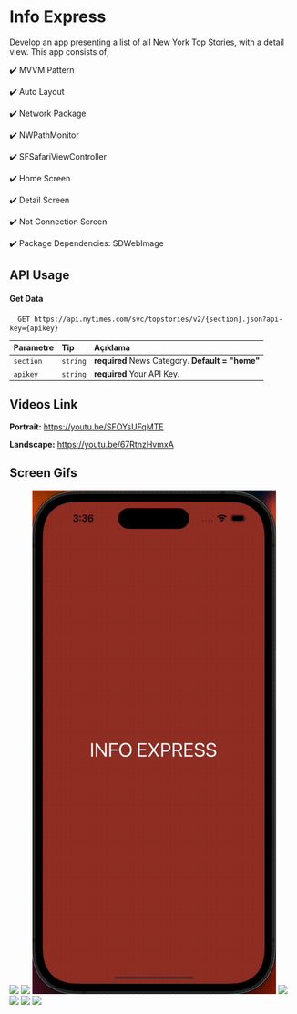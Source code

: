 # Info Express
Develop an app presenting a list of all New York Top Stories, with a detail view. 
This app consists of;

✔️ MVVM Pattern

✔️ Auto Layout 

✔️ Network Package

✔️ NWPathMonitor

✔️ SFSafariViewController

✔️ Home Screen

✔️ Detail Screen

✔️ Not Connection Screen

✔️ Package Dependencies: SDWebImage
## API Usage

#### Get Data

```http
  GET https://api.nytimes.com/svc/topstories/v2/{section}.json?api-key={apikey}
```

| Parametre | Tip     | Açıklama                |
| :-------- | :------- | :------------------------- |
| `section` | `string` | **required** News Category. **Default = "home"** |
| `apikey` | `string` | **required** Your API Key. |

## Videos Link
**Portrait:** https://youtu.be/SFOYsUFqMTE

**Landscape:** https://youtu.be/67RtnzHvmxA

## Screen Gifs

![](https://github.com/mertcan14/MertcanYaman_HW2/blob/main/Gifs/home.gif)
![](https://github.com/mertcan14/MertcanYaman_HW2/blob/main/Gifs/detail.gif)
![](https://github.com/mertcan14/MertcanYaman_HW2/blob/main/Gifs/notconnection.gif)
![](https://github.com/mertcan14/MertcanYaman_HW2/blob/main/Gifs/sections.gif)
![](https://github.com/mertcan14/MertcanYaman_HW2/blob/main/Gifs/landscapedetail.gif)
![](https://github.com/mertcan14/MertcanYaman_HW2/blob/main/Gifs/landscapehome.gif)
![](https://github.com/mertcan14/MertcanYaman_HW2/blob/main/Gifs/landscapesections.gif)
